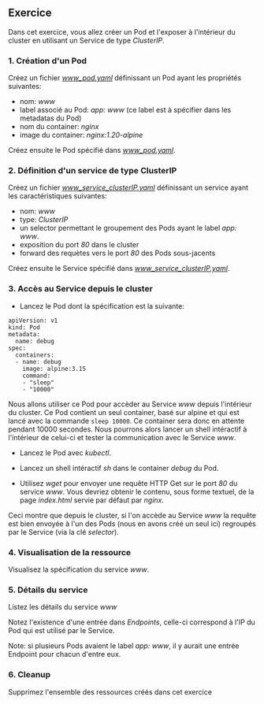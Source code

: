 ## Exercice

Dans cet exercice, vous allez créer un Pod et l'exposer à l'intérieur du cluster en utilisant un Service de type *ClusterIP*.

### 1. Création d'un Pod

Créez un fichier *www_pod.yaml* définissant un Pod ayant les propriétés suivantes:
- nom: *www*
- label associé au Pod: *app: www* (ce label est à spécifier dans les metadatas du Pod)
- nom du container: *nginx*
- image du container: *nginx:1.20-alpine*

Créez ensuite le Pod spécifié dans *www_pod.yaml*.

### 2. Définition d'un service de type ClusterIP

Créez un fichier *www_service_clusterIP.yaml* définissant un service ayant les caractéristiques suivantes:
- nom: *www*
- type: *ClusterIP*
- un selector permettant le groupement des Pods ayant le label *app: www*.
- exposition du port *80* dans le cluster
- forward des requètes vers le port *80* des Pods sous-jacents

Créez ensuite le Service spécifié dans *www_service_clusterIP.yaml*.

### 3. Accès au Service depuis le cluster

- Lancez le Pod dont la spécification est la suivante:

```
apiVersion: v1
kind: Pod
metadata:
  name: debug
spec:
  containers:
  - name: debug
    image: alpine:3.15
    command:
    - "sleep"
    - "10000"
```

Nous allons utiliser ce Pod pour accèder au Service *www* depuis l'intérieur du cluster. Ce Pod contient un seul container, basé sur alpine et qui est lancé avec la commande `sleep 10000`. Ce container sera donc en attente pendant 10000 secondes. Nous pourrons alors lancer un shell intéractif à l'intérieur de celui-ci et tester la communication avec le Service *www*.

- Lancez le Pod avec *kubectl*.

- Lancez un shell intéractif *sh* dans le container *debug* du Pod.

- Utilisez *wget* pour envoyer une requête HTTP Get sur le port *80* du service *www*.
Vous devriez obtenir le contenu, sous forme textuel, de la page *index.html* servie par défaut par *nginx*.

Ceci montre que depuis le cluster, si l'on accède au Service *www* la requête est bien envoyée à l'un des Pods (nous en avons créé un seul ici) regroupés par le Service (via la clé *selector*).

### 4. Visualisation de la ressource

Visualisez la spécification du service *www*.

### 5. Détails du service

Listez les détails du service *www*

Notez l'existence d'une entrée dans *Endpoints*, celle-ci correspond à l'IP du Pod qui est utilisé par le Service.

Note: si plusieurs Pods avaient le label *app: www*, il y aurait une entrée Endpoint pour chacun d'entre eux.

### 6. Cleanup

Supprimez l'ensemble des ressources créés dans cet exercice

